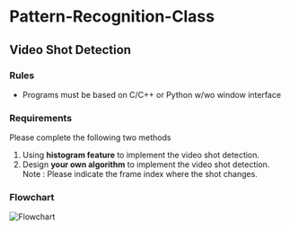 # Pattern-Recognition-Class

## Video Shot Detection
### Rules
 - Programs must be based on C/C++ or Python w/wo window interface
### Requirements
Please complete the following two methods
1. Using **histogram feature** to implement the video shot detection.
2. Design **your own algorithm** to implement the video shot detection.   
Note : Please indicate the frame index where the shot changes.
### Flowchart
![Flowchart](https://github.com/nick8592/Pattern-Recognition-Class/blob/main/Video%20Shot%20Detection/Flowchart.png)

